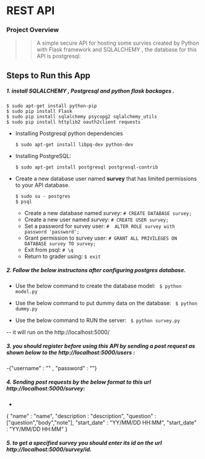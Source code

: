 # REST API
### Project Overview
>> A simple secure API for hosting some survies created by Python with Flask framework and SQLALCHEMY , the database for this API is postgresql.
## Steps to Run this App


##### 1. install SQLALCHEMY , Postgresql and python flask backages  . 
    $ sudo apt-get install python-pip
    $ sudo pip install Flask
    $ sudo pip install sqlalchemy psycopg2 sqlalchemy_utils
    $ sudo pip install httplib2 oauth2client requests
* Installing Postgresql python dependencies
    ```
    $ sudo apt-get install libpq-dev python-dev
    ```
* Installing PostgreSQL:
    ```
    $ sudo apt-get install postgresql postgresql-contrib
    ```
* Create a new database user named **survey** that has limited permissions to your API database.
    ```
    $ sudo su - postgres
    $ psql
   ```
    
    * Create a new database named *survey*:    `# CREATE DATABASE survey;`
    * Create a new user named *survey*:    `# CREATE USER survey;`
    * Set a password for survey user:    `#  ALTER ROLE survey with password 'password';`
    * Grant permission to survey user:    `# GRANT ALL PRIVILEGES ON DATABASE survey TO survey;`
    * Exit from psql:    `# \q`
    * Return to grader using: `$ exit`


##### 2. Follow the below instructons after configuring postgres database.
 
* Use the below command to create the database model:
    ` $ python model.py`

* Use the below command to put dummy data on the database:
    ` $ python dummy.py`

* Use the below command to RUN the server:
    ` $ python survey.py`

-- it will run on the http://localhost:5000/ 

##### 3. you should register before using this API by sending a post request as shown below to the http://localhost:5000/users :

-{"username" : "" , "password" : ""}

##### 4. Sending post requests by the below format to this url http://localhost:5000/survey:
-
{
	"name" : "name",
	"description : "description",
	"question" : ["question","body","note"],
	"start_date" : "YY/MM/DD HH:MM",
	"start_date" : "YY/MM/DD HH:MM"
}

##### 5. to get a specified survey you should enter its id on the url http://localhost:5000/survey/id.





